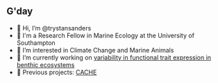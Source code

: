 ## G'day

- 👋 Hi, I’m @trystansanders
- 🔬 I'm a Research Fellow in Marine Ecology at the University of Southampton
- 👀 I’m interested in Climate Change and Marine Animals
- 🌊 I’m currently working on [variability in functional trait expression in benthic ecosystems](https://www.southampton.ac.uk/oes/research/projects/implications-of-intraspecific-trait-variability.page)
- 🦪 Previous projects: [CACHE](https://cordis.europa.eu/project/id/605051)

<!---
trystansanders/trystansanders is a ✨ special ✨ repository because its `README.md` (this file) appears on your GitHub profile.
You can click the Preview link to take a look at your changes.
--->
